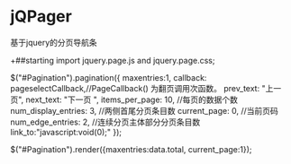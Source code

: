 # jQPager
基于jquery的分页导航条

+##starting
import jquery.page.js and jquery.page.css;

$("#Pagination").pagination({
		maxentries:1,
		callback: pageselectCallback,//PageCallback() 为翻页调用次函数。
		prev_text: "上一页",
		next_text: "下一页 ",
		items_per_page: 10, //每页的数据个数
		num_display_entries: 3, //两侧首尾分页条目数
		current_page: 0,   //当前页码
		num_edge_entries: 2, //连续分页主体部分分页条目数
		link_to:"javascript:void(0);"
});

$("#Pagination").render({maxentries:data.total, current_page:1});
	
	

